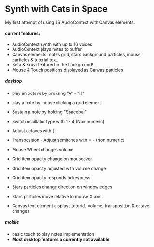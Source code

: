 # Synth with Cats in Space

My first attempt of using JS AudioContext with Canvas elements.

#### current features:

* AudioContext synth with up to 16 voices
* AudioContext plays notes to buffer
* Canvas elements: notes grid, stars background particles, mouse particles & tutorial text.
* Beta & Kruvi featured in the background!
* Mouse & Touch positions displayed as Canvas particles

##### desktop

* play an octave by pressing "A" - "K"
* play a note by mouse clicking a grid element
* Sustain a note by holding "Spacebar"
* Switch oscillator type with 1 - 4 (Non numeric)
* Adjust octaves with [ ] 
* Transposition - Adjust semitones with = - (Non numeric)
* Mouse Wheel changes volume

* Grid item opacity change on mouseover
* Grid item opacity adjusted with volume change
* Grid item opacity responds to keypress

* Stars particles change direction on window edges
* Stars particles move relative to mouse X axis

* Canvas text element displays tutorial, volume, transposition & octave changes
##### mobile

* basic touch to play notes implementation
* **Most desktop features a currently not available**